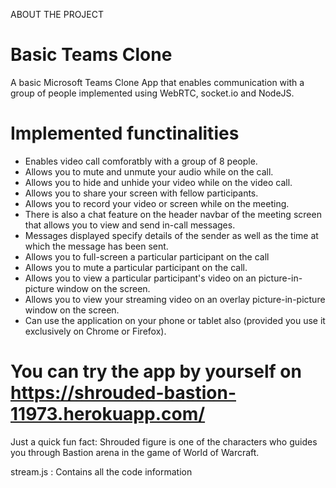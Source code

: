 ABOUT THE PROJECT

# Basic Teams Clone

A basic Microsoft Teams Clone App that enables communication with a group of people implemented using WebRTC, socket.io and NodeJS.

# Implemented functinalities

- Enables video call comforatbly with a group of 8 people.
- Allows you to mute and unmute your audio while on the call.
- Allows you to hide and unhide your video while on the video call.
- Allows you to share your screen with fellow participants.
- Allows you to record your video or screen while on the meeting.
- There is also a chat feature on the header navbar of the meeting screen that allows you to view and send in-call messages.
- Messages displayed specify details of the sender as well as the time at which the message has been sent.
- Allows you to full-screen a particular participant on the call
- Allows you to mute a particular participant on the call.
- Allows you to view a particular participant's video on an picture-in-picture window on the screen.
- Allows you to view your streaming video on an overlay picture-in-picture window on the screen.
- Can use the application on your phone or tablet also (provided you use it exclusively on Chrome or Firefox).

# You can try the app by yourself on https://shrouded-bastion-11973.herokuapp.com/

Just a quick fun fact: Shrouded figure is one of the characters who guides you through Bastion arena in the game of World of Warcraft.

stream.js : Contains all the code information
